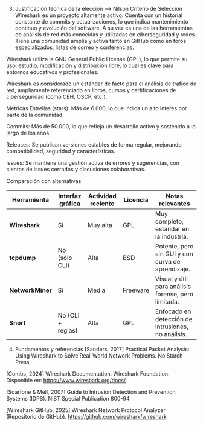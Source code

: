 3. Justificación técnica de la elección --> Nilson
Criterio de Selección
Wireshark es un proyecto altamente activo. Cuenta con un historial constante de commits y actualizaciones, lo que indica mantenimiento continuo y evolución del software. A su vez es una de las herramientas de análisis de red más conocidas y utilizadas en ciberseguridad y redes. Tiene una comunidad amplia y activa tanto en GitHub como en foros especializados, listas de correo y conferencias.

Wireshark utiliza la GNU General Public License (GPL), lo que permite su uso, estudio, modificación y distribución libre, lo cual es clave para entornos educativos y profesionales.

Wireshark es considerado un estándar de facto para el análisis de tráfico de red, ampliamente referenciado en libros, cursos y certificaciones de ciberseguridad (como CEH, OSCP, etc.).

Métricas
Estrellas (stars): Más de 6.000, lo que indica un alto interés por parte de la comunidad.

Commits: Más de 50.000, lo que refleja un desarrollo activo y sostenido a lo largo de los años.

Releases: Se publican versiones estables de forma regular, mejorando compatibilidad, seguridad y características.

Issues: Se mantiene una gestión activa de errores y sugerencias, con cientos de issues cerrados y discusiones colaborativas.

Comparación con alternativas

| Herramienta       | Interfaz gráfica | Actividad reciente | Licencia | Notas relevantes                                      |
|-------------------|------------------|---------------------|----------|-------------------------------------------------------|
| **Wireshark**     | Sí               | Muy alta            | GPL      | Muy completo, estándar en la industria.               |
| **tcpdump**       | No (solo CLI)    | Alta                | BSD      | Potente, pero sin GUI y con curva de aprendizaje.     |
| **NetworkMiner**  | Sí               | Media               | Freeware | Visual y útil para análisis forense, pero limitada.   |
| **Snort**         | No (CLI + reglas)| Alta                | GPL      | Enfocado en detección de intrusiones, no análisis.    |


4. Fundamentos y referencias
[Sanders, 2017] Practical Packet Analysis: Using Wireshark to Solve Real-World Network Problems. No Starch Press.

[Combs, 2024] Wireshark Documentation. Wireshark Foundation. Disponible en: https://www.wireshark.org/docs/

[Scarfone & Mell, 2007] Guide to Intrusion Detection and Prevention Systems (IDPS). NIST Special Publication 800-94.

[Wireshark GitHub, 2025] Wireshark Network Protocol Analyzer (Repositorio de GitHub). https://github.com/wireshark/wireshark